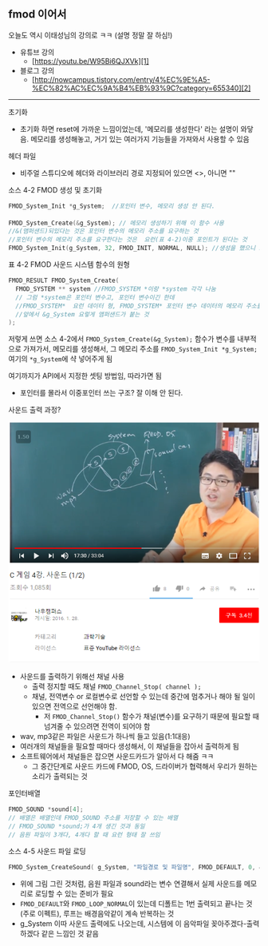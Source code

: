 ## fmod 이어서

오늘도 역시 이태성님의 강의로 ㅋㅋ (설명 정말 잘 하심!)
- 유튜브 강의
  - [https://youtu.be/W95Bi6QJXVk][1]
- 블로그 강의
  - [http://nowcampus.tistory.com/entry/4%EC%9E%A5-%EC%82%AC%EC%9A%B4%EB%93%9C?category=655340][2]

[1]:https://youtu.be/W95Bi6QJXVk
[2]:http://nowcampus.tistory.com/entry/4%EC%9E%A5-%EC%82%AC%EC%9A%B4%EB%93%9C?category=655340

----

초기화
- 초기화 하면 reset에 가까운 느낌이었는데, '메모리를 생성한다' 라는 설명이 와닿음. 메모리를 생성해놓고, 거기 있는 여러가지 기능들을 가져와서 사용할 수 있음

헤더 파일
- 비주얼 스튜디오에 헤더와 라이브러리 경로 지정되어 있으면 <>, 아니면 ""

소스 4-2 FMOD 생성 및 초기화
```c
FMOD_System_Init *g_System;  //포인터 변수, 메모리 생성 안 된다.

FMOD_System_Create(&g_System); // 메모리 생성하기 위해 이 함수 사용
//&(앰퍼샌드)되있다는 것은 포인터 변수의 메모리 주소를 요구하는 것
//포인터 변수의 메모리 주소를 요구한다는 것은  요런(표 4-2)이중 포인트가 된다는 것
FMOD_System_Init(g_System, 32, FMOD_INIT, NORMAL, NULL); //생성을 했으니 초기화를 해줌

```

표 4-2 FMOD 사운드 시스템 함수의 원형
```c
FMOD_RESULT FMOD_System_Create(
  FMOD_SYSTEM ** system //FMOD_SYSTEM *이랑 *system 각각 나눔
  // 그럼 *system은 포인터 변수고, 포인터 변수이긴 한데  
  //FMOD_SYSTEM*  요런 데이터 형, FMOD_SYSTEM* 포인터 변수 데이터의 메모리 주소를 달라이기 때문에
  //앞에서 &g_System 요렇게 앰퍼샌드가 붙는 것
);
```
저렇게 쓰면 소스 4-2에서 `FMOD_System_Create(&g_System);` 함수가 변수를 내부적으로 가져가서, 메모리를 생성해서, 그 메모리 주소를 `FMOD_System_Init *g_System;` 여기의 `*g_System`에 샥 넣어주게 됨  

여기까지가 API에서 지정한 셋팅 방법임, 따라가면 됨
- 포인터를 몰라서 이중포인터 쓰는 구조? 잘 이해 안 된다.


사운드 출력 과정?

![유튜브 c게임 4장. 사운드 강의 중, 사운드가 출력되는 과정 설명](https://raw.githubusercontent.com/kwonkwon73/TIL/master/imgs/18-01-02_img01.PNG)

- 사운드를 출력하기 위해선 채널 사용
  - 출력 정지할 때도 채널 `FMOD_Channel_Stop( channel );`
  - 채널, 전역변수 or 로컬변수로 선언할 수 있는데 중간에 멈추거나 해야 될 일이 있으면 전역으로 선언해야 함.
    - 저 `FMOD_Channel_Stop()` 함수가 채널(변수)를 요구하기 때문에 필요할 때 넘겨줄 수 있으려면 전역이 되어야 함
- wav, mp3같은 파일은 사운드가 하나씩 들고 있음(1:1대응)
- 여러개의 채널들을 필요할 때마다 생성해서, 이 채널들을 잡아서 출력하게 됨
- 소프트웨어에서 채널들은 잡으면 사운드카드가 알아서 다 해줌 ㅋㅋ
  - 그 중간단계로 사운드 카드에 FMOD, OS, 드라이버가 협력해서 우리가 원하는 소리가 출력되는 것


포인터배열
```c
FMOD_SOUND *sound[4];
// 배열은 배열인데 FMOD_SOUND 주소를 저장할 수 있는 배열
// FMOD_SOUND *sound;가 4개 생긴 것과 동일
// 음원 파일이 3개다, 4개다 할 때 요런 형태 잘 쓰임
```

소스 4-5 사운드 파일 로딩
```c
FMOD_System_CreateSound( g_System, "파일경로 및 파일명", FMOD_DEFAULT, 0, &sound);
```
- 위에 그림 그린 것처럼, 음원 파일과 sound라는 변수 연결해서 실제 사운드를 메모리로 로딩할 수 있는 준비가 필요
- `FMOD_DEFAULT`와 `FMOD_LOOP_NORMAL`이 있는데 디폴트는 1번 출력되고 끝나는 것(주로 이펙트), 루프는 배경음악같이 계속 반복하는 것
- g_System 이따 사운드 출력에도 나오는데, 시스템에 이 음악파일 꽂아주겠다-출력하겠다 같은 느낌인 것 같음
